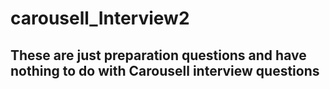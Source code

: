 # carousell_Interview2

## These are just preparation questions and have nothing to do with Carousell interview questions
